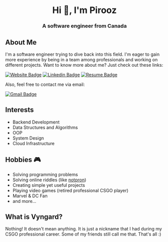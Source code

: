 <h1 align="center">Hi 👋, I'm Pirooz</h1>
<h3 align="center">A software engineer from Canada</h3>

## About Me
I'm a software engineer trying to dive back into this field. I'm eager to gain more experience by being in a team among professionals and working on different projects. Want to know more about me? Just check out these links:  

[![Website Badge](https://img.shields.io/badge/-Personal%20Website-darkgreen?style=flat-square&logo=Safari&logoColor=white&link=http://vyngard.com)](http://vyngard.com/)
[![Linkedin Badge](https://img.shields.io/badge/-LinkedIn-blue?style=flat-square&logo=Linkedin&logoColor=white&link=https://www.linkedin.com/in/sriharikapu/)](https://www.linkedin.com/in/ekhtiyari-pirooz/)
[![Resume Badge](https://img.shields.io/badge/-Resume-purple?style=flat-square&logo=About.me&logoColor=white)](https://vyngard.github.io/assets/resume/Pirooz_Ekhtiyari_Resume.pdf)

Also, feel free to contact me via email:  

[![Gmail Badge](https://img.shields.io/badge/-Gmail-c14438?style=flat-square&logo=Gmail&logoColor=white&link=mailto:ekhtiyari.pirooz@gmail.com)](mailto:ekhtiyari.pirooz@gmail.com)

## Interests
- Backend Development
- Data Structures and Algorithms
- OOP
- System Design
- Cloud Infrastructure


## Hobbies 🎮
- Solving programming problems
- Solving online riddles (like [notpron](http://notpron.com/notpron/))
- Creating simple yet useful projects
- Playing video games (retired professional CSGO player)
- Marvel & DC Fan  
- and more...

## What is Vyngard?
Nothing! It doesn't mean anything. It is just a nickname that I had during my CSGO professional career. Some of my friends still call me that. That's all :)
